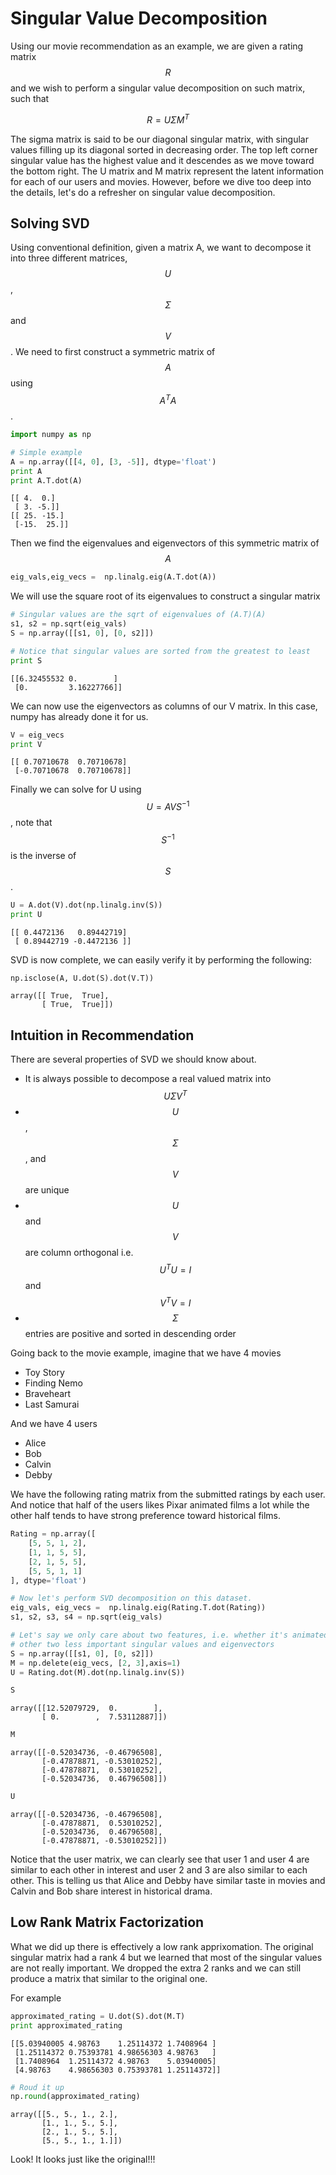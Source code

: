 
# Singular Value Decomposition

Using our movie recommendation as an example, we are given a rating matrix $$R$$ and we wish to
perform a singular value decomposition on such matrix, such that

$$
R = U \Sigma M^{T}
$$

The sigma matrix is said to be our diagonal singular matrix, with singular values filling up its
diagonal sorted in decreasing order. The top left corner singular value has the highest value and it
descendes as we move toward the bottom right. The U matrix and M matrix represent the latent
information for each of our users and movies. However, before we dive too deep into the details,
let's do a refresher on singular value decomposition.

## Solving SVD

Using conventional definition, given a matrix A, we want to decompose it into three different
matrices, $$U$$, $$\Sigma$$ and $$V$$. We need to first construct a symmetric matrix of $$A$$
using $$A^{T}A$$.

```python
import numpy as np

# Simple example
A = np.array([[4, 0], [3, -5]], dtype='float')
print A
print A.T.dot(A)
```

    [[ 4.  0.]
     [ 3. -5.]]
    [[ 25. -15.]
     [-15.  25.]]

Then we find the eigenvalues and eigenvectors of this symmetric matrix of $$A$$

```python
eig_vals,eig_vecs =  np.linalg.eig(A.T.dot(A))
```

We will use the square root of its eigenvalues to construct a singular matrix

```python
# Singular values are the sqrt of eigenvalues of (A.T)(A)
s1, s2 = np.sqrt(eig_vals)
S = np.array([[s1, 0], [0, s2]])

# Notice that singular values are sorted from the greatest to least
print S
```

    [[6.32455532 0.        ]
     [0.         3.16227766]]

We can now use the eigenvectors as columns of our V matrix. In this case, numpy has already done it
for us.

```python
V = eig_vecs
print V
```

    [[ 0.70710678  0.70710678]
     [-0.70710678  0.70710678]]

Finally we can solve for U using $$U = AVS^{-1}$$, note that $$S^{-1}$$ is the inverse of $$S$$.

```python
U = A.dot(V).dot(np.linalg.inv(S))
print U
```

    [[ 0.4472136   0.89442719]
     [ 0.89442719 -0.4472136 ]]

SVD is now complete, we can easily verify it by performing the following:

```python
np.isclose(A, U.dot(S).dot(V.T))
```

    array([[ True,  True],
           [ True,  True]])

## Intuition in Recommendation

There are several properties of SVD we should know about.

* It is always possible to decompose a real valued matrix into $$U \Sigma V^{T}$$
* $$U$$, $$\Sigma$$, and $$V$$ are unique
* $$U$$ and $$V$$ are column orthogonal i.e. $$U^{T}U = I$$ and $$V^{T}V = I$$
* $$\Sigma$$ entries are positive and sorted in descending order

Going back to the movie example, imagine that we have 4 movies

* Toy Story
* Finding Nemo
* Braveheart
* Last Samurai

And we have 4 users

* Alice
* Bob
* Calvin
* Debby

We have the following rating matrix from the submitted ratings by each user. And notice that half of
the users likes Pixar animated films a lot while the other half tends to have strong preference
toward historical films.

```python
Rating = np.array([
    [5, 5, 1, 2],
    [1, 1, 5, 5],
    [2, 1, 5, 5],
    [5, 5, 1, 1]
], dtype='float')

# Now let's perform SVD decomposition on this dataset.
eig_vals, eig_vecs =  np.linalg.eig(Rating.T.dot(Rating))
s1, s2, s3, s4 = np.sqrt(eig_vals)

# Let's say we only care about two features, i.e. whether it's animated film or historical film. We will drop the
# other two less important singular values and eigenvectors
S = np.array([[s1, 0], [0, s2]])
M = np.delete(eig_vecs, [2, 3],axis=1)
U = Rating.dot(M).dot(np.linalg.inv(S))
```

```python
S
```

    array([[12.52079729,  0.        ],
           [ 0.        ,  7.53112887]])

```python
M
```

    array([[-0.52034736, -0.46796508],
           [-0.47878871, -0.53010252],
           [-0.47878871,  0.53010252],
           [-0.52034736,  0.46796508]])

```python
U
```

    array([[-0.52034736, -0.46796508],
           [-0.47878871,  0.53010252],
           [-0.52034736,  0.46796508],
           [-0.47878871, -0.53010252]])

Notice that the user matrix, we can clearly see that user 1 and user 4 are similar to each other in
interest and user 2 and 3 are also similar to each other. This is telling us that Alice and Debby
have similar taste in movies and Calvin and Bob share interest in historical drama.

## Low Rank Matrix Factorization

What we did up there is effectively a low rank apprixomation. The original singular matrix had a
rank 4 but we learned that most of the singular values are not really important. We dropped the extra
2 ranks and we can still produce a matrix that similar to the original one.

For example

```python
approximated_rating = U.dot(S).dot(M.T)
print approximated_rating
```

    [[5.03940005 4.98763    1.25114372 1.7408964 ]
     [1.25114372 0.75393781 4.98656303 4.98763   ]
     [1.7408964  1.25114372 4.98763    5.03940005]
     [4.98763    4.98656303 0.75393781 1.25114372]]

```python
# Roud it up
np.round(approximated_rating)
```

    array([[5., 5., 1., 2.],
           [1., 1., 5., 5.],
           [2., 1., 5., 5.],
           [5., 5., 1., 1.]])

Look! It looks just like the original!!!
